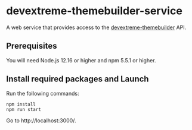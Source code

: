 # devextreme-themebuilder-service
A web service that provides access to the [devextreme-themebuilder](https://www.npmjs.com/package/devextreme-themebuilder) API.

## Prerequisites

You will need Node.js 12.16 or higher and npm 5.5.1 or higher.

## Install required packages and Launch

Run the following commands:
 
```
npm install
npm run start
```

Go to http://localhost:3000/.
